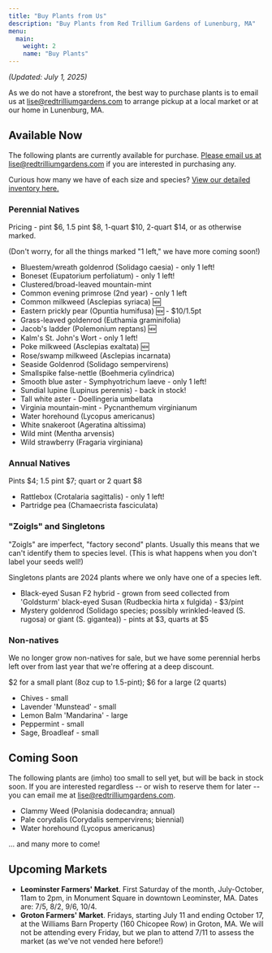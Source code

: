 ```yaml
---
title: "Buy Plants from Us"
description: "Buy Plants from Red Trillium Gardens of Lunenburg, MA"
menu:
  main:
    weight: 2
    name: "Buy Plants"
---
```


_(Updated: July 1, 2025)_

As we do not have a storefront, the best way to purchase plants is to email us at [lise@redtrilliumgardens.com](mailto:lise@redtrilliumgardens.com) to arrange pickup at a local market or at our home in Lunenburg, MA. 

## Available Now

The following plants are currently available for purchase. [Please email us at lise@redtrilliumgardens.com](mailto:lise@redtrilliumgardens.com) if you are interested in purchasing any.

Curious how many we have of each size and species? [View our detailed inventory here.](https://docs.google.com/spreadsheets/d/1FV7iCZJYFeVC55onCDUhkP_r6_sS_5j-vdgNPat4-bk/edit?usp=sharing)

### Perennial Natives

Pricing - pint $6, 1.5 pint $8, 1-quart $10, 2-quart $14, or as otherwise marked.

(Don't worry, for all the things marked "1 left," we have more coming soon!)

- Bluestem/wreath goldenrod (Solidago caesia) - only 1 left!
- Boneset (Eupatorium perfoliatum) - only 1 left!
- Clustered/broad-leaved mountain-mint
- Common evening primrose (2nd year) - only 1 left
- Common milkweed	(Asclepias syriaca) 🆕
- Eastern prickly pear (Opuntia humifusa) 🆕 - $10/1.5pt
- Grass-leaved goldenrod (Euthamia graminifolia)
- Jacob's ladder (Polemonium reptans) 🆕
- Kalm's St. John's Wort - only 1 left!
- Poke milkweed	(Asclepias exaltata) 🆕
- Rose/swamp milkweed (Asclepias incarnata)
- Seaside Goldenrod (Solidago sempervirens)
- Smallspike false-nettle (Boehmeria cylindrica)
- Smooth blue aster - Symphyotrichum laeve - only 1 left!
- Sundial lupine (Lupinus perennis) - back in stock!
- Tall white aster - Doellingeria umbellata
- Virginia mountain-mint - Pycnanthemum virginianum
- Water horehound (Lycopus americanus)
- White snakeroot (Ageratina altissima)
- Wild mint (Mentha arvensis)
- Wild strawberry (Fragaria virginiana)

### Annual Natives

Pints $4; 1.5 pint $7; quart or 2 quart $8

- Rattlebox (Crotalaria sagittalis) - only 1 left!
- Partridge pea (Chamaecrista fasciculata)

### "Zoigls" and Singletons

"Zoigls" are imperfect, "factory second" plants. Usually this means that we can't identify them to species level. (This is what happens when you don't label your seeds well!)

Singletons plants are 2024 plants where we only have one of a species left.

- Black-eyed Susan F2 hybrid - grown from seed collected from 'Goldsturm' black-eyed Susan (Rudbeckia hirta x fulgida) - $3/pint
- Mystery goldenrod (Solidago species; possibly wrinkled-leaved (S. rugosa) or giant (S. gigantea)) - pints at $3, quarts at $5

### Non-natives

We no longer grow non-natives for sale, but we have some perennial herbs left over from last year that we're offering at a deep discount.

$2 for a small plant (8oz cup to 1.5-pint); $6 for a large (2 quarts)

- Chives - small
- Lavender 'Munstead' - small
- Lemon Balm 'Mandarina' - large
- Peppermint - small
- Sage, Broadleaf - small

## Coming Soon

The following plants are (imho) too small to sell yet, but will be back in stock soon. If you are interested regardless -- or wish to reserve them for later -- you can email me at lise@redtrilliumgardens.com.

- Clammy Weed (Polanisia dodecandra; annual)
- Pale corydalis (Corydalis sempervirens; biennial)
- Water horehound (Lycopus americanus)

... and many more to come!

## Upcoming Markets

- **Leominster Farmers' Market**. First Saturday of the month, July-October, 11am to 2pm, in Monument Square in downtown Leominster, MA. Dates are: 7/5, 8/2, 9/6, 10/4.
- **Groton Farmers' Market**. Fridays, starting July 11 and ending October 17, at the Williams Barn Property (160 Chicopee Row) in Groton, MA. We will not be attending every Friday, but we plan to attend 7/11 to assess the market (as we've not vended here before!)
